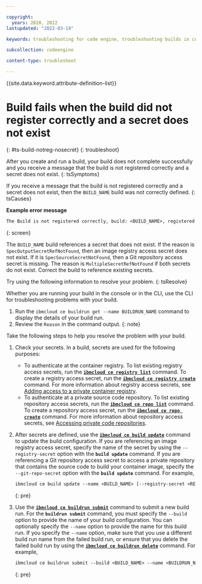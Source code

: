 ```yaml
---

copyright:
  years: 2020, 2022
lastupdated: "2022-03-19"

keywords: troubleshooting for code engine, troubleshooting builds in code engine, tips for builds in code engine, resolution of builds in code engine, builds

subcollection: codeengine

content-type: troubleshoot

---
```


{{site.data.keyword.attribute-definition-list}}

# Build fails when the build did not register correctly and a secret does not exist
{: #ts-build-notreg-nosecret}
{: troubleshoot}

After you create and run a build, your build does not complete successfully and you receive a message that the build is not registered correctly and a secret does not exist. 
{: tsSymptoms}

If you receive a message that the build is not registered correctly and a secret does not exist, then the `BUILD_NAME` build was not correctly defined.
{: tsCauses}

**Example error message** 

```txt
The Build is not registered correctly, build: <BUILD_NAME>, registered status: False, reason: SpecSourceSecretNotFound|SpecOutputSecretRefNotFound|MultipleSecretRefNotFound
```
{: screen}

The `BUILD_NAME` build references a secret that does not exist. If the reason is `SpecOutputSecretRefNotFound`, then an image registry access secret does not exist. If it is `SpecSourceSecretNotFound`, then a Git repository access secret is missing. The reason is `MultipleSecretRefNotFound` if both secrets do not exist. Correct the build to reference existing secrets.


Try using the following information to resolve your problem.
{: tsResolve}

Whether you are running your build in the console or in the CLI, use the CLI for troubleshooting problems with your build.
1. Run the `ibmcloud ce buildrun get --name BUILDRUN_NAME` command to display the details of your build run.
2. Review the `Reason` in the command output.
{: note}  

Take the following steps to help you resolve the problem with your build.

1. Check your secrets. In a build, secrets are used for the following purposes:
    * To authenticate at the container registry. To list existing registry access secrets, run the [**`ibmcloud ce registry list`**](/docs/codeengine?topic=codeengine-cli#cli-registry-list) command. To create a registry access secret, run the [**`ibmcloud ce registry create`**](/docs/codeengine?topic=codeengine-cli#cli-registry-create) command. For more information about registry access secrets, see [Adding access to a private container registry](/docs/codeengine?topic=codeengine-add-registry).
    * To authenticate at a private source code repository. To list existing repository access secrets, run the [**`ibmcloud ce repo list`**](/docs/codeengine?topic=codeengine-cli#cli-repo-list) command. To create a repository access secret, run the [**`ibmcloud ce repo create`**](/docs/codeengine?topic=codeengine-cli#cli-repo-create) command. For more information about repository access secrets, see [Accessing private code repositories](/docs/codeengine?topic=codeengine-code-repositories).

2. After secrets are defined, use the [**`ibmcloud ce build update`**](/docs/codeengine?topic=codeengine-cli#cli-build-update) command to update the build configuration. If you are referencing an image registry access secret, specify the name of the secret by using the `--registry-secret` option with the **`build update`** command. If you are referencing a Git repository access secret to access a private repository that contains the source code to build your container image, specify the `--git-repo-secret` option with the **`build update`** command. For example,

    ```txt
    ibmcloud ce build update --name <BUILD_NAME> [--registry-secret <REGISTRY_ACCESS_SECRET>] [--git-repo-secret <GIT_REPO_SECRET>] 
    ```
    {: pre}

3. Use the  [**`ibmcloud ce buildrun submit`**](/docs/codeengine?topic=codeengine-cli#cli-buildrun-submit) command to submit a new build run. For the **`buildrun submit`** command, you must specify the `--build` option to provide the name of your build configuration. You can optionally specify the `--name` option to provide the name for this build run. If you specify the `--name` option, make sure that you use a different build run name from the failed build run, or ensure that you delete the failed build run by using the [**`ibmcloud ce buildrun delete`**](/docs/codeengine?topic=codeengine-cli#cli-buildrun-delete) command. For example,

    ```txt
    ibmcloud ce buildrun submit --build <BUILD_NAME> --name <BUILDRUN_NAME>
    ```
    {: pre}



